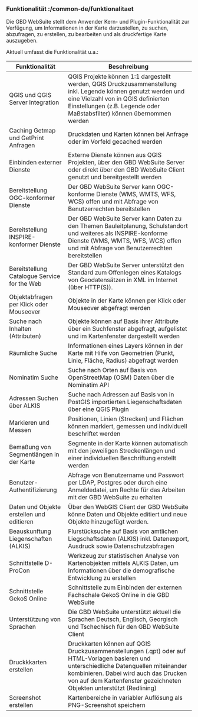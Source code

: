 ### Funktionalität :/common-de/funktionalitaet

Die GBD WebSuite stellt dem Anwender Kern- und Plugin-Funktionalität zur Verfügung, um Informationen in der Karte darzustellen, zu suchen, abzufragen, zu erstellen, zu bearbeiten und als druckfertige Karte auszugeben.

Aktuell umfasst die Funktionalität u.a.:

| Funktionalität				| Beschreibung							|
|-----------------------------------------------|---------------------------------------------------------------|
| QGIS und QGIS Server Integration		|QGIS Projekte können 1:1 dargestellt werden, QGIS Druckzusammenstellung inkl. Legende können genutzt werden und eine Vielzahl von in QGIS definierten Einstellungen (z.B. Legende oder Maßstabsfilter) können übernommen werden|
| Caching Getmap und GetPrint Anfragen 		|Druckdaten und Karten können bei Anfrage oder im Vorfeld gecached werden|
| Einbinden externer Dienste			|Externe Dienste können aus QGIS Projekten, über den GBD WebSuite Server oder direkt über den GBD WebSuite Client genutzt und bereitgestellt werden|
| Bereitstellung OGC-konformer Dienste		|Der GBD WebSuite Server kann OGC-konforme Dienste (WMS, WMTS, WFS, WCS) offen und mit Abfrage von Benutzerrechten bereitstellen|
| Bereitstellung INSPIRE-konformer Dienste	|Der GBD WebSuite Server kann Daten zu den Themen Bauleitplanung, Schulstandort und weiteres als INSPIRE-konforme Dienste (WMS, WMTS, WFS, WCS) offen und mit Abfrage von Benutzerrechten bereitstellen|
| Bereitstellung Catalogue Service for the Web	|Der GBD WebSuite Server unterstützt den Standard zum Offenlegen eines Katalogs von Geodatensätzen in XML im Internet (über HTTP(S)).
| Objektabfragen per Klick oder Mouseover	|Objekte in der Karte können per Klick oder Mouseover abgefragt werden|
| Suche	nach Inhalten (Attributen)		|Objekte können auf Basis ihrer Attribute über ein Suchfenster abgefragt, aufgelistet und im Kartenfenster dargestellt werden| 
| Räumliche Suche				|Informationen eines Layers können in der Karte mit Hilfe von Geometrien (Punkt, Linie, Fläche, Radius) abgefragt werden|
| Nominatim Suche				|Suche nach Orten auf Basis von OpenStreetMap (OSM) Daten über die Nominatim API
| Adressen Suchen über ALKIS			|Suche nach Adressen auf Basis von in PostGIS importierten Liegenschaftsdaten über eine QGIS Plugin|
| Markieren und Messen				|Positionen, Linien (Strecken) und Flächen können markiert, gemessen und individuell beschriftet werden|
| Bemaßung von Segmentlängen in der Karte	|Segmente in der Karte können automatisch mit den jeweiligen Streckenlängen und einer individuellen Beschriftung erstellt werden|
| Benutzer-Authentifizierung			|Abfrage von Benutzername und Passwort per LDAP, Postgres oder durch eine Anmeldedatei, um Rechte für das Arbeiten mit der GBD WebSuite zu erhalten|
| Daten und Objekte erstellen und editieren	|Über den WebGIS Client der GBD WebSuite könne Daten und Objekte editiert und neue Objekte hinzugefügt werden.|
| Beauskunftung Liegenschaften (ALKIS)		|Flurstücksuche auf Basis von amtlichen Liegschaftsdaten (ALKIS) inkl. Datenexport, Ausdruck sowie Datenschutzabfragen|
| Schnittstelle D-ProCon			|Werkzeug zur statistischen Analyse von Kartenobjekten mittels ALKIS Daten, um Informationen über die demografische Entwicklung zu erstellen|
| Schnittstelle GekoS Online			|Schnittstelle zum Einbinden der externen Fachschale GekoS Online in die GBD WebSuite|
| Unterstützung von Sprachen			|Die GBD WebSuite unterstützt aktuell die Sprachen Deutsch, Englisch, Georgisch und Tschechisch für den GBD WebSuite Client|
| Druckkkarten erstellen			|Druckkarten können auf QGIS Druckzusammenstellungen (.qpt) oder auf HTML-Vorlagen basieren und unterschiedliche Datenquellen miteinander kombinieren. Dabei wird auch das Drucken von auf dem Kartenfenster gezeichneten Objekten unterstützt (Redlining)
| Screenshot erstellen				|Kartenbereiche in variabler Auflösung als PNG-Screenshot speichern|



